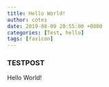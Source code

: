 ```yaml
---
title: Hello World!
author: cotes
date: 2019-08-09 20:55:00 +0800
categories: [Test, hello]
tags: [favicon]
---
```

### TESTPOST
Hello World!